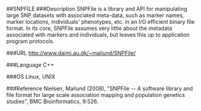 ##SNPFILE
###Description
SNPFile is a library and API for manipulating large SNP datasets with associated meta-data, such as marker names, marker locations, individuals' phenotypes, etc. in an I/O efficient binary file format. In its core, SNPFile assumes very little about the metadata associated with markers and individuals, but leaves this up to application program protocols.

###URL
http://www.daimi.au.dk/~mailund/SNPFile/

###Language
C++

###OS
Linux, UNIX

###Reference
Nielsen, Mailund (2008), "SNPFile -- A software library and file format for large scale association mapping and population genetics studies", BMC Bioinformatics, 9:526.


